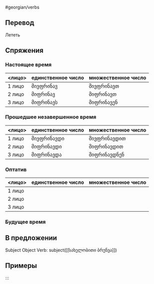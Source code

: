 #georgian/verbs 
## Перевод
Лететь
## Спряжения
### Настоящее время
<лицо>|единственное число|множественное число
--------|---------------------|------------------------
1 лицо | მივფრინავ | მივფრინავთ
2 лицо | მიფრინავ | მიფრინავთ
3 лицо | მიფრინავს | მიფრინავენ
### Прошедшее незавершенное время
<лицо>|единственное число|множественное число
--------|---------------------|------------------------
1 лицо | მივფრინავდი | მივფრინავდით
2 лицо | მიფრინავდი | მიფრინავდით
3 лицо | მიფრინავდა | მიფრინავდნენ
### Оптатив
<лицо>|единственное число|множественное число
--------|---------------------|------------------------
1 лицо | | 
2 лицо | | 
3 лицо | | 
### Будущее время
## В предложении
Subject Object Verb: subject([[სახელობითი ბრუნვა]])
## Примеры
:::
